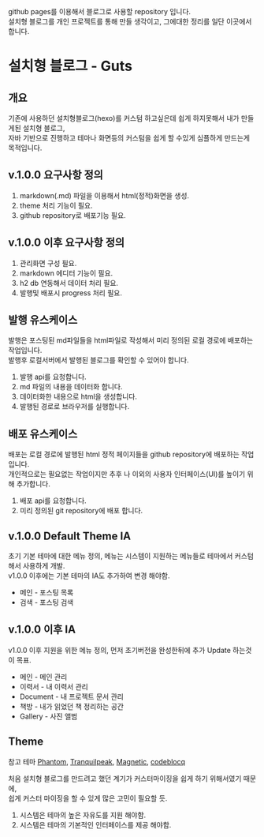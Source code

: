 
github pages를 이용해서 블로그로 사용할 repository 입니다.  
설치형 블로그를 개인 프로젝트를 통해 만들 생각이고, 그에대한 정리를 일단 이곳에서 합니다.

# 설치형 블로그 - Guts

## 개요

기존에 사용하던 설치형블로그(hexo)를 커스텀 하고싶은데 쉽게 하지못해서 내가 만들게된 설치형 블로그,  
자바 기반으로 진행하고 테마나 화면등의 커스텀을 쉽게 할 수있게 심플하게 만드는게 목적입니다.

## v.1.0.0 요구사항 정의

1. markdown(.md) 파일을 이용해서 html(정적)화면을 생성.
2. theme 처리 기능이 필요.
3. github repository로 배포기능 필요.


## v.1.0.0 이후 요구사항 정의

1. 관리화면 구성 필요.
2. markdown 에디터 기능이 필요.
3. h2 db 연동해서 데이터 처리 필요.
4. 발행및 배포시 progress 처리 필요.


## 발행 유스케이스

발행은 포스팅된 md파일들을 html파일로 작성해서 미리 정의된 로컬 경로에 배포하는 작업입니다.  
발행후 로컬서버에서 발행된 블로그를  확인할 수 있어야 합니다.

1. 발행 api를 요청합니다.
2. md 파일의 내용을 데이터화 합니다.
3. 데이터화한 내용으로 html을 생성합니다.
4. 발행된 경로로 브라우저를 실행합니다.


## 배포 유스케이스

배포는 로컬 경로에 발행된 html 정적 페이지들을 github repository에 배포하는 작업입니다.  
개인적으로는 필요없는 작업이지만 추후 나 이외의 사용자 인터페이스(UI)를 높이기 위해 추가합니다. 

1. 배포 api를 요청합니다.
2. 미리 정의된 git repository에 배포 합니다.


## v.1.0.0 Default Theme IA

초기 기본 테마에 대한 메뉴 정의, 메뉴는 시스템이 지원하는 메뉴들로 테마에서 커스텀해서 사용하게 개발.  
v1.0.0 이후에는 기본 테마의 IA도 추가하여 변경 해야함.

- 메인 - 포스팅 목록
- 검색 - 포스팅 검색


## v.1.0.0 이후 IA

v1.0.0 이후 지원을 위한 메뉴 정의, 먼저 초기버전을 완성한뒤에 추가 Update 하는것이 목표.

- 메인 - 메인 관리
- 이력서 - 내 이력서 관리
- Document - 내 프로젝트 문서 관리
- 책방 - 내가 읽었던 책 정리하는 공간
- Gallery - 사진 앨범


## Theme

참고 테마
[Phantom](https://www.codeblocq.com/assets/projects/hexo-theme-phantom/), 
[Tranquilpeak](https://louisbarranqueiro.github.io/hexo-theme-tranquilpeak/), 
[Magnetic](https://www.codeblocq.com/assets/projects/hexo-theme-magnetic/),
[codeblocq](https://www.codeblocq.com/)


처음 설치형 블로그를 만드려고 했던 계기가 커스터마이징을 쉽게 하기 위해서였기 때문에,  
쉽게 커스터 마이징을 할 수 있게 많은 고민이 필요할 듯.  

1. 시스템은 테마의 높은 자유도를 지원 해야함.
2. 시스템은 테마의 기본적인 인터페이스를 제공 해야함.

